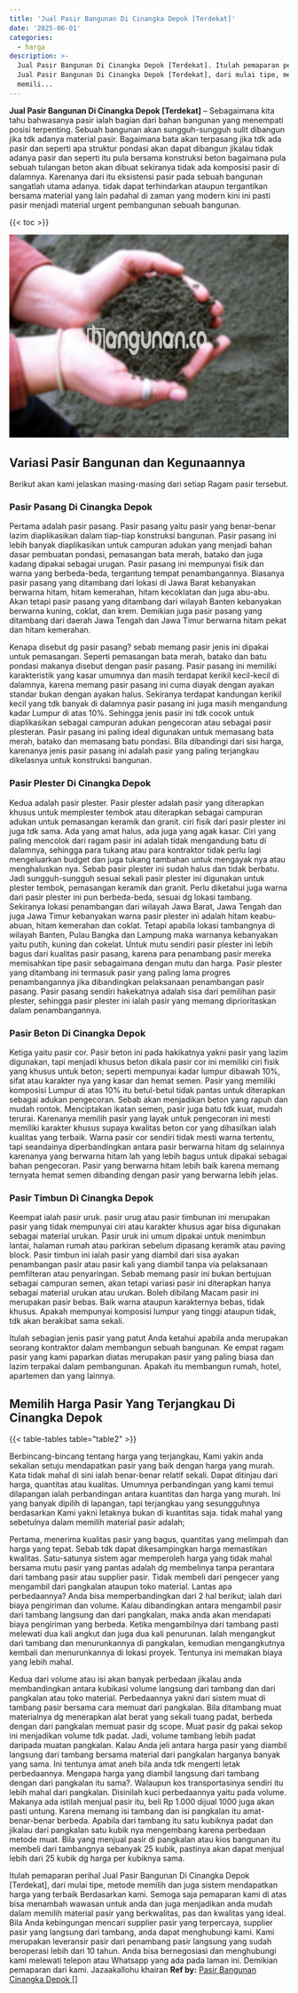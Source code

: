 ```yaml
---
title: 'Jual Pasir Bangunan Di Cinangka Depok [Terdekat]'
date: '2025-06-01'
categories:
  - harga
description: >-
  Jual Pasir Bangunan Di Cinangka Depok [Terdekat]. Itulah pemaparan perihal
  Jual Pasir Bangunan Di Cinangka Depok [Terdekat], dari mulai tipe, metode
  memili...
---
```


**Jual Pasir Bangunan Di Cinangka Depok \[Terdekat\]** – Sebagaimana kita tahu bahwasanya pasir ialah bagian dari bahan bangunan yang menempati posisi terpenting. Sebuah bangunan akan sungguh-sungguh sulit dibangun jika tdk adanya material pasir. Bagaimana bata akan terpasang jika tdk ada pasir dan seperti apa struktur pondasi akan dapat dibangun jikalau tidak adanya pasir dan seperti itu pula bersama konstruksi beton bagaimana pula sebuah tulangan beton akan dibuat sekiranya tidak ada komposisi pasir di dalamnya. Karenanya dari itu eksistensi pasir pada sebuah bangunan sangatlah utama adanya. tidak dapat terhindarkan ataupun tergantikan bersama material yang lain padahal di zaman yang modern kini ini pasti pasir menjadi material urgent pembangunan sebuah bangunan.

{{< toc >}}

![Jual Pasir Bangunan Di Cinangka Depok [Terdekat]](/images/jual-pasir-bangunan-51.png)

## Variasi Pasir Bangunan dan Kegunaannya

Berikut akan kami jelaskan masing-masing dari setiap Ragam pasir tersebut.

### Pasir Pasang Di Cinangka Depok

Pertama adalah pasir pasang. Pasir pasang yaitu pasir yang benar-benar lazim diaplikasikan dalam tiap-tiap konstruksi bangunan. Pasir pasang ini lebih banyak diaplikasikan untuk campuran adukan yang menjadi bahan dasar pembuatan pondasi, pemasangan bata merah, batako dan juga kadang dipakai sebagai urugan. Pasir pasang ini mempunyai fisik dan warna yang berbeda-beda, tergantung tempat penambangannya. Biasanya pasir pasang yang ditambang dari lokasi di Jawa Barat kebanyakan berwarna hitam, hitam kemerahan, hitam kecoklatan dan juga abu-abu. Akan tetapi pasir pasang yang ditambang dari wilayah Banten kebanyakan berwarna kuning, coklat, dan krem. Demikian juga pasir pasang yang ditambang dari daerah Jawa Tengah dan Jawa Timur berwarna hitam pekat dan hitam kemerahan.

Kenapa disebut dg pasir pasang? sebab memang pasir jenis ini dipakai untuk pemasangan. Seperti pemasangan bata merah, batako dan batu pondasi makanya disebut dengan pasir pasang. Pasir pasang ini memiliki karakteristik yang kasar umumnya dan masih terdapat kerikil kecil-kecil di dalamnya, karena memang pasir pasang ini cuma diayak dengan ayakan standar bukan dengan ayakan halus. Sekiranya terdapat kandungan kerikil kecil yang tdk banyak di dalamnya pasir pasang ini juga masih mengandung kadar Lumpur di atas 10%. Sehingga jenis pasir ini tdk cocok untuk diaplikasikan sebagai campuran adukan pengecoran atau sebagai pasir plesteran. Pasir pasang ini paling ideal digunakan untuk memasang bata merah, batako dan memasang batu pondasi. Bila dibandingi dari sisi harga, karenanya jenis pasir pasang ini adalah pasir yang paling terjangkau dikelasnya untuk konstruksi bangunan.

### Pasir Plester Di Cinangka Depok

Kedua adalah pasir plester. Pasir plester adalah pasir yang diterapkan khusus untuk memplester tembok atau diterapkan sebagai campuran adukan untuk pemasangan keramik dan granit. ciri fisik dari pasir plester ini juga tdk sama. Ada yang amat halus, ada juga yang agak kasar. Ciri yang paling mencolok dari ragam pasir ini adalah tidak mengandung batu di dalamnya, sehingga para tukang atau para kontraktor tidak perlu lagi mengeluarkan budget dan juga tukang tambahan untuk mengayak nya atau menghaluskan nya. Sebab pasir plester ini sudah halus dan tidak berbatu. Jadi sungguh-sungguh sesuai sekali pasir plester ini digunakan untuk plester tembok, pemasangan keramik dan granit. Perlu diketahui juga warna dari pasir plester ini pun berbeda-beda, sesuai dg lokasi tambang. Sekiranya lokasi penambangan dari wilayah Jawa Barat, Jawa Tengah dan juga Jawa Timur kebanyakan warna pasir plester ini adalah hitam keabu-abuan, hitam kemerahan dan coklat. Tetapi apabila lokasi tambangnya di wilayah Banten, Pulau Bangka dan Lampung maka warnanya kebanyakan yaitu putih, kuning dan cokelat. Untuk mutu sendiri pasir plester ini lebih bagus dari kualitas pasir pasang, karena para penambang pasir mereka memisahkan tipe pasir sebagaimana dengan mutu dan harga. Pasir plester yang ditambang ini termasuk pasir yang paling lama progres penambangannya jika dibandingkan pelaksanaan penambangan pasir pasang. Pasir pasang sendiri hakekatnya adalah sisa dari pemilihan pasir plester, sehingga pasir plester ini ialah pasir yang memang diprioritaskan dalam penambangannya.

### Pasir Beton Di Cinangka Depok

Ketiga yaitu pasir cor. Pasir beton ini pada hakikatnya yakni pasir yang lazim digunakan, tapi menjadi khusus beton dikala pasir cor ini memiliki ciri fisik yang khusus untuk beton; seperti mempunyai kadar lumpur dibawah 10%, sifat atau karakter nya yang kasar dan hemat semen. Pasir yang memiliki komposisi Lumpur di atas 10% itu betul-betul tidak pantas untuk diterapkan sebagai adukan pengecoran. Sebab akan menjadikan beton yang rapuh dan mudah rontok. Menciptakan ikatan semen, pasir juga batu tdk kuat, mudah terurai. Karenanya memilih pasir yang layak untuk pengecoran ini mesti memiliki karakter khusus supaya kwalitas beton cor yang dihasilkan ialah kualitas yang terbaik. Warna pasir cor sendiri tidak mesti warna tertentu, tapi seandainya diperbandingkan antara pasir berwarna hitam dg selainnya karenanya yang berwarna hitam lah yang lebih bagus untuk dipakai sebagai bahan pengecoran. Pasir yang berwarna hitam lebih baik karena memang ternyata hemat semen dibanding dengan pasir yang berwarna lebih jelas.

### Pasir Timbun Di Cinangka Depok

Keempat ialah pasir uruk. pasir urug atau pasir timbunan ini merupakan pasir yang tidak mempunyai ciri atau karakter khusus agar bisa digunakan sebagai material urukan. Pasir uruk ini umum dipakai untuk menimbun lantai, halaman rumah atau parkiran sebelum dipasang keramik atau paving block. Pasir timbun ini ialah pasir yang diambil dari sisa ayakan penambangan pasir atau pasir kali yang diambil tanpa via pelaksanaan pemfilteran atau penyaringan. Sebab memang pasir ini bukan bertujuan sebagai campuran semen, akan tetapi variasi pasir ini diterapkan hanya sebagai material urukan atau urukan. Boleh dibilang Macam pasir ini merupakan pasir bebas. Baik warna ataupun karakternya bebas, tidak khusus. Apakah mempunyai komposisi lumpur yang tinggi ataupun tidak, tdk akan berakibat sama sekali.

Itulah sebagian jenis pasir yang patut Anda ketahui apabila anda merupakan seorang kontraktor dalam membangun sebuah bangunan. Ke empat ragam pasir yang kami paparkan diatas merupakan pasir yang paling biasa dan lazim terpakai dalam pembangunan. Apakah itu membangun rumah, hotel, apartemen dan yang lainnya.

## Memilih Harga Pasir Yang Terjangkau Di Cinangka Depok

{{< table-tables table="table2" >}}

Berbincang-bincang tentang harga yang terjangkau, Kami yakin anda sekalian setuju mendapatkan pasir yang baik dengan harga yang murah. Kata tidak mahal di sini ialah benar-benar relatif sekali. Dapat ditinjau dari harga, quantitas atau kualitas. Umumnya perbandingan yang kami temui dilapangan ialah perbandingan antara kuantitas dan harga yang murah. Ini yang banyak dipilih di lapangan, tapi terjangkau yang sesungguhnya berdasarkan Kami yakni letaknya bukan di kuantitas saja. tidak mahal yang sebetulnya dalam memilih material pasir adalah;

Pertama, menerima kualitas pasir yang bagus, quantitas yang melimpah dan harga yang tepat. Sebab tdk dapat dikesampingkan harga memastikan kwalitas. Satu-satunya sistem agar memperoleh harga yang tidak mahal bersama mutu pasir yang pantas adalah dg membelinya tanpa perantara dari tambang pasir atau supplier pasir. Tidak membeli dari pengecer yang mengambil dari pangkalan ataupun toko material. Lantas apa perbedaannya? Anda bisa memperbandingkan dari 2 hal berikut; ialah dari biaya pengiriman dan volume. Kalau dibandingkan antara mengambil pasir dari tambang langsung dan dari pangkalan, maka anda akan mendapati biaya pengiriman yang berbeda. Ketika mengambilnya dari tambang pasti melewati dua kali angkut dan juga dua kali penurunan. Ialah mengangkut dari tambang dan menurunkannya di pangkalan, kemudian mengangkutnya kembali dan menurunkannya di lokasi proyek. Tentunya ini memakan biaya yang lebih mahal.

Kedua dari volume atau isi akan banyak perbedaan jikalau anda membandingkan antara kubikasi volume langsung dari tambang dan dari pangkalan atau toko material. Perbedaannya yakni dari sistem muat di tambang pasir bersama cara memuat dari pangkalan. Bila ditambang muat materialnya dg menerapkan alat berat yang sekali tuang padat, berbeda dengan dari pangkalan memuat pasir dg scope. Muat pasir dg pakai sekop ini menjadikan volume tdk padat. Jadi, volume tambang lebih padat daripada muatan pangkalan. Kalau Anda jeli antara harga pasir yang diambil langsung dari tambang bersama material dari pangkalan harganya banyak yang sama. Ini tentunya amat aneh bila anda tdk mengerti letak perbedaannya. Mengapa harga yang diambil langsung dari tambang dengan dari pangkalan itu sama?. Walaupun kos transportasinya sendiri itu lebih mahal dari pangkalan. Disinilah kuci perbedaannya yaitu pada volume. Makanya ada istilah menjual pasir itu, beli Rp 1.000 dijual 1000 juga akan pasti untung. Karena memang isi tambang dan isi pangkalan itu amat-benar-benar berbeda. Apabila dari tambang itu satu kubiknya padat dan jikalau dari pangkalan satu kubik nya mengembang karena perbedaan metode muat. Bila yang menjual pasir di pangkalan atau kios bangunan itu membeli dari tambangnya sebanyak 25 kubik, pastinya akan dapat menjual lebih dari 25 kubik dg harga per kubiknya sama.

Itulah pemaparan perihal Jual Pasir Bangunan Di Cinangka Depok \[Terdekat\], dari mulai tipe, metode memilih dan juga sistem mendapatkan harga yang terbaik Berdasarkan kami. Semoga saja pemaparan kami di atas bisa menambah wawasan untuk anda dan juga menjadikan anda mudah dalam memilih material pasir yang berkwalitas, pas dan kwalitas yang ideal. Bila Anda kebingungan mencari supplier pasir yang terpercaya, supplier pasir yang langsung dari tambang, anda dapat menghubungi kami. Kami merupakan leveransir pasir dari penambang pasir langsung yang sudah beroperasi lebih dari 10 tahun. Anda bisa bernegosiasi dan menghubungi kami melewati telepon atau Whatsapp yang ada pada laman ini. Demikian pemaparan dari kami. Jazaakallohu khairan
**Ref by:** [Pasir Bangunan Cinangka Depok []](https://id.wikipedia.org/wiki/Pasir)
